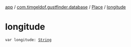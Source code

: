 [app](../../index.md) / [com.timgeldof.gustfinder.database](../index.md) / [Place](index.md) / [longitude](./longitude.md)

# longitude

`var longitude: `[`String`](https://kotlinlang.org/api/latest/jvm/stdlib/kotlin/-string/index.html)